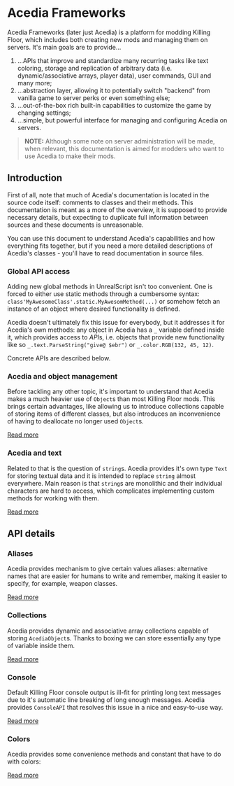 # Acedia Frameworks

Acedia Frameworks (later just Acedia) is a platform for modding Killing Floor, which includes both creating new mods and managing them on servers. It's main goals are to provide...

1. ...APIs that improve and standardize many recurring tasks like text coloring, storage and replication of arbitrary data (i.e. dynamic/associative arrays, player data), user commands, GUI and many more;
2. ...abstraction layer, allowing it to potentially switch "backend" from vanilla game to server perks or even something else;
3. ...out-of-the-box rich built-in capabilities to customize the game by changing settings;
4. ...simple, but powerful interface for managing and configuring Acedia on servers.

>**NOTE:** Although some note on server administration will be made, when relevant, this documentation is aimed for modders who want to use Acedia to make their mods.

## Introduction

First of all, note that much of Acedia's documentation is located in the source code itself: comments to classes and their methods. This documentation is meant as a more of the overview, it is supposed to provide necessary details, but expecting to duplicate full information between sources and these documents is unreasonable.

You can use this document to understand Acedia's capabilities and how everything fits together, but if you need a more detailed descriptions of Acedia's classes - you'll have to read documentation in source files.

### Global API access

Adding new global methods in UnrealScript isn't too convenient. One is forced to either use static methods through a cumbersome syntax: `class'MyAwesomeClass'.static.MyAwesomMethod(...)` or somehow fetch an instance of an object where desired functionality is defined.

Acedia doesn't ultimately fix this issue for everybody, but it addresses it for Acedia's own methods: any object in Acedia has a `_` variable defined inside it, which provides access to *API*s, i.e. objects that provide new functionality like so `_.text.ParseString("give@ $ebr")` or `_.color.RGB(132, 45, 12)`.

Concrete APIs are described below.

### Acedia and object management

Before tackling any other topic, it's important to understand that Acedia makes a much heavier use of `Object`s than most Killing Floor mods. This brings certain advantages, like allowing us to introduce collections capable of storing items of different classes, but also introduces an inconvenience of having to deallocate no longer used `Object`s.

[Read more](introduction/ObjectsActors.md)

### Acedia and text

Related to that is the question of `string`s. Acedia provides it's own type `Text` for storing textual data and it is intended to replace `string` almost everywhere. Main reason is that `string`s are monolithic and their individual characters are hard to access, which complicates implementing custom methods for working with them.

[Read more](introduction/Text.md)

## API details

### Aliases

Acedia provides mechanism to give certain values aliases: alternative names that are easier for humans to write and remember, making it easier to specify, for example, weapon classes.

[Read more](API/Aliases.md)

### Collections

Acedia provides dynamic and associative array collections capable of storing `AcediaObject`s. Thanks to boxing we can store essentially any type of variable inside them.

[Read more](API/Collections.md)

### Console

Default Killing Floor console output is ill-fit for printing long text messages due to it's automatic line breaking of long enough messages. Acedia provides `ConsoleAPI` that resolves this issue in a nice and easy-to-use way.

[Read more](API/Console.md)

### Colors

Acedia provides some convenience methods and constant that have to do with colors:

[Read more](API/Colors.md)
